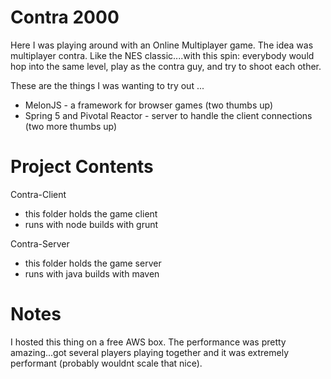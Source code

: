 # Contra 2000

Here I was playing around with an Online Multiplayer game. The idea was multiplayer contra. Like the NES classic....with this spin: everybody would hop into the same level, play as the contra guy, and try to shoot each other.

These are the things I was wanting to try out ...

* MelonJS - a framework for browser games (two thumbs up)
* Spring 5 and Pivotal Reactor - server to handle the client connections (two more thumbs up)


# Project Contents

Contra-Client

* this folder holds the game client
* runs with node builds with grunt

Contra-Server

* this folder holds the game server
* runs with java builds with maven

# Notes

I hosted this thing on a free AWS box.
The performance was pretty amazing...got several players playing together and it was extremely performant (probably wouldnt scale that nice). 
